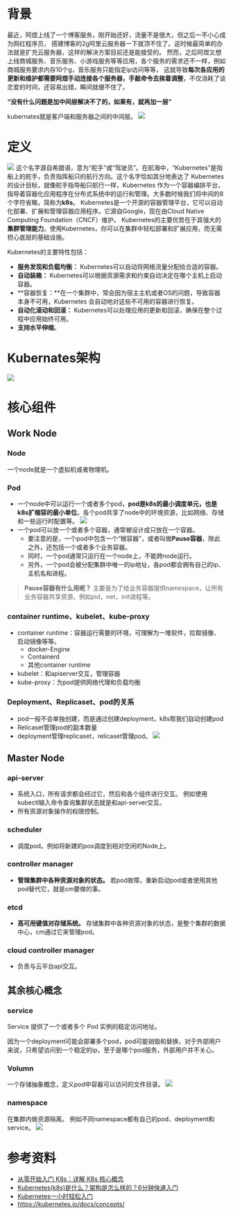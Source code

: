 # 背景

最近，阿煜上线了一个博客服务，刚开始还好，流量不是很大，但之后一不小心成为网红程序员，
搭建博客的2g阿里云服务器一下就顶不住了。这时候最简单的办法就是扩充云服务器，这样的解决方案目前还是能接受的。
然而，之后阿煜又想上线商城服务、音乐服务、小游戏服务等等应用，各个服务的需求还不一样，例如商城服务要求内存10个g，音乐服务只能指定ip访问等等，
这就导致**每次各应用的更新和维护都需要阿煜手动连接各个服务器，手敲命令去挨着调整**，不仅消耗了谈恋爱的时间，还容易出错，瞬间就绷不住了。

**“没有什么问题是加中间层解决不了的，如果有，就再加一层”**

kubernates就是客户端和服务器之间的中间层。
![](https://pic.imgdb.cn/item/663ec6750ea9cb140336831d.png)

# 定义
![](https://pic.imgdb.cn/item/663eca120ea9cb14033b2ebd.png)
这个名字源自希腊语，意为“舵手”或“驾驶员”。在航海中，“Kubernetes”是指船上的舵手，负责指挥船只的航行方向。这个名字恰如其分地表达了 Kubernetes 的设计目标，就像舵手指导船只航行一样，Kubernetes 作为一个容器编排平台，指导着容器化应用程序在分布式系统中的运行和管理。大多数时候我们将中间的8个字符省略，简称为**k8s**。
Kubernetes是一个开源的容器管理平台，它可以自动化部署、扩展和管理容器应用程序。它源自Google，现在由Cloud Native Computing Foundation（CNCF）维护。
Kubernetes的主要优势在于其强大的**集群管理能力**。使用Kubernetes，你可以在集群中轻松部署和扩展应用，而无需担心底层的基础设施。

Kubernetes的主要特性包括：
- **服务发现和负载均衡：** Kubernetes可以自动将网络流量分配给合适的容器。
- **自动装箱：** Kubernetes可以根据资源需求和约束自动决定在哪个主机上启动容器。
- **容器恢复：**在一个集群中，常会因为宿主主机或者OS的问题，导致容器本身不可用，Kubernetes 会自动地对这些不可用的容器进行恢复。
- **自动化滚动和回滚：** Kubernetes可以处理应用的更新和回滚，确保在整个过程中应用始终可用。
- **支持水平伸缩**。

# Kubernates架构
![](https://pic.imgdb.cn/item/668fe982d9c307b7e9a786ea.png)

# 核心组件
## Work Node
### **Node**
一个node就是一个虚拟机或者物理机。
### **Pod**
- 一个node中可以运行一个或者多个pod，**pod是k8s的最小调度单元，也是k8s扩缩容的最小单位**。各个pod共享了node中的环境资源，比如网络、存储和一些运行时配置等。
![](https://pic.imgdb.cn/item/663eced20ea9cb140340c789.png)
- 一个pod可以放一个或者多个容器，通常被设计成只放在一个容器。
  - 要注意的是，一个pod中包含一个“根容器”，或者叫做**Pause容器**，除此之外，还包括一个或者多个业务容器。
  - 同时，一个pod通常只运行在一个node上，不能跨node运行。
  - 另外，一个pod会被分配集群中唯一的ip地址，各pod都会拥有自己的ip、主机名和进程。

> **Pause容器有什么用呢？**
主要是为了给业务容器提供namespace，让所有业务容器共享资源，例如pid，net，init进程等。
###  **container runtime**、**kubelet**、**kube-proxy**
- container runtime：容器运行需要的环境，可理解为一堆软件，拉取镜像、启动镜像等等。
  - docker-Engine
  - Containerd
  - 其他container runtime
- kubelet：和apiserver交互，管理容器
- kube-proxy：为pod提供网络代理和负载均衡
### Deployment、Replicaset、pod的关系
- pod一般不会单独创建，而是通过创建deployment，k8s帮我们自动创建pod
- Relicaset管理pod的副本数量
- deployment管理replicaset，relicaset管理pod。
![](https://pic.imgdb.cn/item/668ff0f6d9c307b7e9ba6355.png)

## Master Node
### api-server
- 系统入口，所有请求都会经过它，然后和各个组件进行交互。
例如使用kubectl输入命令查询集群状态就是和api-server交互。
- 所有资源对象操作的权限控制。
### scheduler
- 调度pod。例如将新建的pos调度到相对空闲的Node上。
### controller manager
- **管理集群中各种资源对象的状态。**
若pod故障，重新启动pod或者使用其他pod替代它，就是cm要做的事。
### etcd
- **高可用键值对存储系统。**
存储集群中各种资源对象的状态，是整个集群的数据中心，cm通过它来管理pod。
### cloud controller manager
- 负责与云平台api交互。

## 其余核心概念
### service
Service 提供了一个或者多个 Pod 实例的稳定访问地址。

因为一个deployment可能会部署多个pod，pod可能销毁和替换，对于外部用户来说，只希望访问到一个稳定的ip，至于是哪个pod服务，外部用户并不关心。
### Volumn
一个存储抽象概念，定义pod中容器可以访问的文件目录。
![](https://pic.imgdb.cn/item/6690a24cd9c307b7e9e6b218.png)
### namespace
在集群内做资源隔离。
例如不同namespace都有自己的pod、deployment和service。
![](https://pic.imgdb.cn/item/6690a2f7d9c307b7e9e85b53.png)


# 参考资料
- [从零开始入门 K8s：详解 K8s 核心概念](https://www.infoq.cn/article/knmavdo3jxs3qpkqtzbw)
- [Kubernetes(k8s)是什么？架构是怎么样的？6分钟快速入门](https://www.bilibili.com/video/BV1Du4m137pK)
- [Kubernetes一小时轻松入门](https://www.bilibili.com/video/BV1Se411r7vY)
- https://kubernetes.io/docs/concepts/